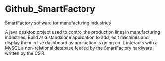 # Github_SmartFactory
SmartFactory software for manufacturing industries

A java desktop project used to control the production lines in manufacturing industries. Build as a standalone application to add, edit machines and display them in live dashboard as production is going on. It interacts with a MySQL a non-relational database feeded by the SmartFactory hardware written by the CSIR.
